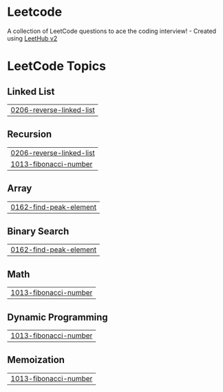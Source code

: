 # Leetcode
A collection of LeetCode questions to ace the coding interview! - Created using [LeetHub v2](https://github.com/arunbhardwaj/LeetHub-2.0)

<!---LeetCode Topics Start-->
# LeetCode Topics
## Linked List
|  |
| ------- |
| [0206-reverse-linked-list](https://github.com/Darshan-1820/Leetcode/tree/master/0206-reverse-linked-list) |
## Recursion
|  |
| ------- |
| [0206-reverse-linked-list](https://github.com/Darshan-1820/Leetcode/tree/master/0206-reverse-linked-list) |
| [1013-fibonacci-number](https://github.com/Darshan-1820/Leetcode/tree/master/1013-fibonacci-number) |
## Array
|  |
| ------- |
| [0162-find-peak-element](https://github.com/Darshan-1820/Leetcode/tree/master/0162-find-peak-element) |
## Binary Search
|  |
| ------- |
| [0162-find-peak-element](https://github.com/Darshan-1820/Leetcode/tree/master/0162-find-peak-element) |
## Math
|  |
| ------- |
| [1013-fibonacci-number](https://github.com/Darshan-1820/Leetcode/tree/master/1013-fibonacci-number) |
## Dynamic Programming
|  |
| ------- |
| [1013-fibonacci-number](https://github.com/Darshan-1820/Leetcode/tree/master/1013-fibonacci-number) |
## Memoization
|  |
| ------- |
| [1013-fibonacci-number](https://github.com/Darshan-1820/Leetcode/tree/master/1013-fibonacci-number) |
<!---LeetCode Topics End-->